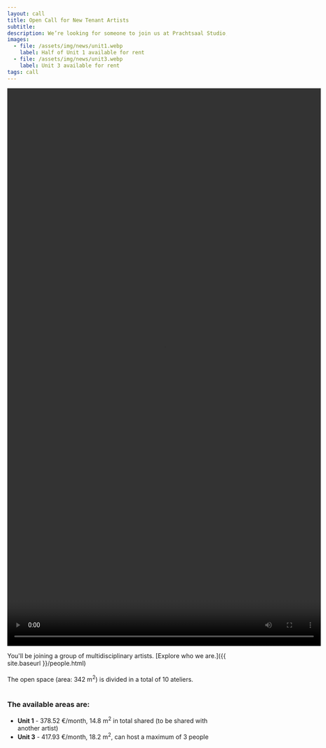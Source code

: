 ```yaml
---
layout: call
title: Open Call for New Tenant Artists
subtitle: 
description: We’re looking for someone to join us at Prachtsaal Studio, our beautiful open space in Neukölln (halfway between U-Leinestraße and U-Hermannstraße)!
images: 
  - file: /assets/img/news/unit1.webp
    label: Half of Unit 1 available for rent
  - file: /assets/img/news/unit3.webp
    label: Unit 3 available for rent
tags: call
---
```


<video width="720" height="1280" controls>
  <source src={{ "/assets/video/open_call_august_2024_low.mp4" | relative_url }} type="video/mp4">
  Your browser does not support the video tag.
</video>
<br>

You'll be joining a group of multidisciplinary artists.
[Explore who we are.]({{ site.baseurl }}/people.html)
<br><br>
The open space (area: 342 m<sup>2</sup>) is divided in a total of 10 ateliers.
<br><br>

### The available areas are:

<ul>
<li><b>Unit 1</b> - 378.52 €/month, 14.8 m<sup>2</sup> in total shared (to be shared with another artist)</li>
<li><b>Unit 3</b> - 417.93 €/month, 18.2 m<sup>2</sup>, can host a maximum of 3 people</li>
</ul>
